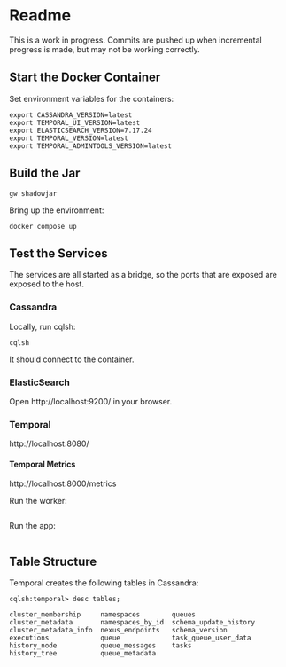 # Readme

This is a work in progress.  Commits are pushed up when incremental progress is made, but may not be working correctly.

## Start the Docker Container

Set environment variables for the containers:

```shell
export CASSANDRA_VERSION=latest
export TEMPORAL_UI_VERSION=latest
export ELASTICSEARCH_VERSION=7.17.24
export TEMPORAL_VERSION=latest
export TEMPORAL_ADMINTOOLS_VERSION=latest
```

## Build the Jar

```shell
gw shadowjar
```

Bring up the environment:

```shell
docker compose up
```

## Test the Services 

The services are all started as a bridge, so the ports that are exposed are exposed to the host.

### Cassandra

Locally, run cqlsh:

```shell
cqlsh
```

It should connect to the container.


### ElasticSearch

Open http://localhost:9200/ in your browser.

### Temporal 

http://localhost:8080/

#### Temporal Metrics

http://localhost:8000/metrics


Run the worker:

```shell

```

Run the app:

```shell

```

## Table Structure

Temporal creates the following tables in Cassandra:

```shell
cqlsh:temporal> desc tables;

cluster_membership     namespaces        queues
cluster_metadata       namespaces_by_id  schema_update_history
cluster_metadata_info  nexus_endpoints   schema_version
executions             queue             task_queue_user_data
history_node           queue_messages    tasks
history_tree           queue_metadata
```


### 